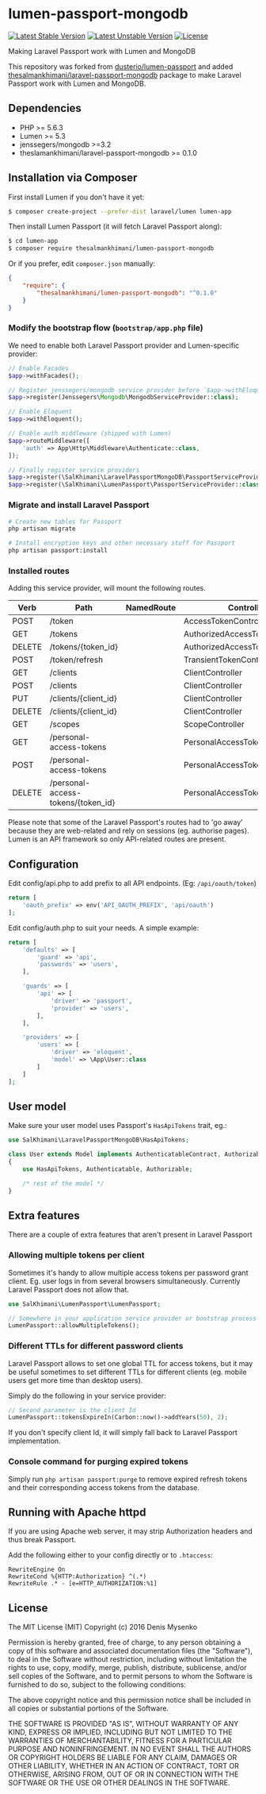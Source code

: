 # lumen-passport-mongodb

[![Latest Stable Version](https://poser.pugx.org/thesalmankhimani/lumen-passport-mongodb/v/stable.svg)](https://packagist.org/packages/thesalmankhimani/lumen-passport-mongodb)
[![Latest Unstable Version](https://poser.pugx.org/thesalmankhimani/lumen-passport-mongodb/v/unstable.svg)](https://packagist.org/packages/thesalmankhimani/lumen-passport-mongodb)
[![License](https://poser.pugx.org/thesalmankhimani/lumen-passport-mongodb/license.svg)](https://packagist.org/packages/thesalmankhimani/lumen-passport-mongodb)


Making Laravel Passport work with Lumen and MongoDB

This repository was forked from [dusterio/lumen-passport](https://github.com/dusterio/lumen-passport) and added  [thesalmankhimani/laravel-passport-mongodb](https://github.com/thesalmankhimani/laravel-passport-mongodb) package to make Laravel Passport work with Lumen and MongoDB.


## Dependencies

* PHP >= 5.6.3
* Lumen >= 5.3
* jenssegers/mongodb >=3.2
* theslamankhimani/laravel-passport-mongodb >= 0.1.0

## Installation via Composer

First install Lumen if you don't have it yet:
```bash
$ composer create-project --prefer-dist laravel/lumen lumen-app
```

Then install Lumen Passport (it will fetch Laravel Passport along):

```bash
$ cd lumen-app
$ composer require thesalmankhimani/lumen-passport-mongodb
```

Or if you prefer, edit `composer.json` manually:

```json
{
    "require": {
        "thesalmankhimani/lumen-passport-mongodb": "^0.1.0"
    }
}
```

### Modify the bootstrap flow (```bootstrap/app.php``` file)

We need to enable both Laravel Passport provider and Lumen-specific provider:

```php
// Enable Facades
$app->withFacades();

// Register jenssegers/mongodb service provider before `$app->withEloquent()`
$app->register(Jenssegers\Mongodb\MongodbServiceProvider::class);

// Enable Eloquent
$app->withEloquent();

// Enable auth middleware (shipped with Lumen)
$app->routeMiddleware([
    'auth' => App\Http\Middleware\Authenticate::class,
]);

// Finally register service providers
$app->register(\SalKhimani\LaravelPassportMongoDB\PassportServiceProvider::class);
$app->register(\SalKhimani\LumenPassport\PassportServiceProvider::class);
```

### Migrate and install Laravel Passport

```bash
# Create new tables for Passport
php artisan migrate

# Install encryption keys and other necessary stuff for Passport
php artisan passport:install
```

### Installed routes

Adding this service provider, will mount the following routes.

Verb | Path | NamedRoute | Controller | Action | Middleware
--- | --- | --- | --- | --- | ---
POST   | /token                             |            | AccessTokenController           | issueToken | -
GET    | /tokens                            |            | AuthorizedAccessTokenController | forUser    | auth
DELETE | /tokens/{token_id}                 |            | AuthorizedAccessTokenController | destroy    | auth
POST   | /token/refresh                     |            | TransientTokenController        | refresh    | auth
GET    | /clients                           |            | ClientController                | forUser    | auth
POST   | /clients                           |            | ClientController                | store      | auth
PUT    | /clients/{client_id}               |            | ClientController                | update     | auth
DELETE | /clients/{client_id}               |            | ClientController                | destroy    | auth
GET    | /scopes                            |            | ScopeController                 | all        | auth
GET    | /personal-access-tokens            |            | PersonalAccessTokenController   | forUser    | auth
POST   | /personal-access-tokens            |            | PersonalAccessTokenController   | store      | auth
DELETE | /personal-access-tokens/{token_id} |            | PersonalAccessTokenController   | destroy    | auth

Please note that some of the Laravel Passport's routes had to 'go away' because they are web-related and rely on sessions (eg. authorise pages). Lumen is an
API framework so only API-related routes are present.

## Configuration

Edit config/api.php to add prefix to all API endpoints. (Eg: `/api/oauth/token`)

```php
return [
	'oauth_prefix' => env('API_OAUTH_PREFIX', 'api/oauth')
];
```

Edit config/auth.php to suit your needs. A simple example:

```php
return [
    'defaults' => [
        'guard' => 'api',
        'passwords' => 'users',
    ],

    'guards' => [
        'api' => [
            'driver' => 'passport',
            'provider' => 'users',
        ],
    ],

    'providers' => [
        'users' => [
            'driver' => 'eloquent',
            'model' => \App\User::class
        ]
    ]
];
```

## User model

Make sure your user model uses Passport's ```HasApiTokens``` trait, eg.:

```php
use SalKhimani\LaravelPassportMongoDB\HasApiTokens;

class User extends Model implements AuthenticatableContract, AuthorizableContract
{
    use HasApiTokens, Authenticatable, Authorizable;

    /* rest of the model */
}
```

## Extra features

There are a couple of extra features that aren't present in Laravel Passport

### Allowing multiple tokens per client

Sometimes it's handy to allow multiple access tokens per password grant client. Eg. user logs in from several browsers
simultaneously. Currently Laravel Passport does not allow that.

```php
use SalKhimani\LumenPassport\LumenPassport;

// Somewhere in your application service provider or bootstrap process
LumenPassport::allowMultipleTokens();

```

### Different TTLs for different password clients

Laravel Passport allows to set one global TTL for access tokens, but it may be useful sometimes
to set different TTLs for different clients (eg. mobile users get more time than desktop users).

Simply do the following in your service provider:

```php
// Second parameter is the client Id
LumenPassport::tokensExpireIn(Carbon::now()->addYears(50), 2);
```

If you don't specify client Id, it will simply fall back to Laravel Passport implementation.

### Console command for purging expired tokens

Simply run ```php artisan passport:purge``` to remove expired refresh tokens and their corresponding access tokens from the database.


## Running with Apache httpd

If you are using Apache web server, it may strip Authorization headers and thus break Passport.

Add the following either to your config directly or to ```.htaccess```:

```
RewriteEngine On
RewriteCond %{HTTP:Authorization} ^(.*)
RewriteRule .* - [e=HTTP_AUTHORIZATION:%1]
```

## License

The MIT License (MIT)
Copyright (c) 2016 Denis Mysenko

Permission is hereby granted, free of charge, to any person obtaining a copy of this software and associated documentation files (the "Software"), to deal in the Software without restriction, including without limitation the rights to use, copy, modify, merge, publish, distribute, sublicense, and/or sell copies of the Software, and to permit persons to whom the Software is furnished to do so, subject to the following conditions:

The above copyright notice and this permission notice shall be included in all copies or substantial portions of the Software.

THE SOFTWARE IS PROVIDED "AS IS", WITHOUT WARRANTY OF ANY KIND, EXPRESS OR IMPLIED, INCLUDING BUT NOT LIMITED TO THE WARRANTIES OF MERCHANTABILITY, FITNESS FOR A PARTICULAR PURPOSE AND NONINFRINGEMENT. IN NO EVENT SHALL THE AUTHORS OR COPYRIGHT HOLDERS BE LIABLE FOR ANY CLAIM, DAMAGES OR OTHER LIABILITY, WHETHER IN AN ACTION OF CONTRACT, TORT OR OTHERWISE, ARISING FROM, OUT OF OR IN CONNECTION WITH THE SOFTWARE OR THE USE OR OTHER DEALINGS IN THE SOFTWARE.

